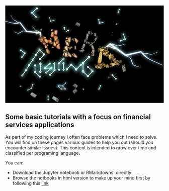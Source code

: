 ![](https://github.com/plorack/tutorials/blob/main/docs/nerdp.png)

## Some basic tutorials with a focus on financial services applications

As part of my coding journey I often face problems which I need to solve. You will find on these pages various guides to help you out (should you encounter similar issues). This content is intended to grow over time and classified per programing language.

You can:
- Download the Jupyter notebook or RMarkdowns' directly
- Browse the notbooks in html version to make up your mind first by following this [link](https://plorack.github.io/tutorials/)
